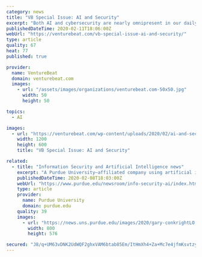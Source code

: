 ```yaml
---
category: news
title: "VB Special Issue: AI and Security"
excerpt: "Both AI and cybersecurity are nearly omnipresent in our daily lives, and the intersection of the two is of increasing importance as our world becomes more connected, more “intelligent,” and more reliant on online or automated systems. AI technology can impact existing problems in cybersecurity, national security, physical safety ..."
publishedDateTime: 2020-02-11T18:06:00Z
webUrl: "https://venturebeat.com/vb-special-issue-ai-and-security/"
type: article
quality: 67
heat: 77
published: true

provider:
  name: VentureBeat
  domain: venturebeat.com
  images:
    - url: "/assets/images/organizations/venturebeat.com-50x50.jpg"
      width: 50
      height: 50

topics:
  - AI

images:
  - url: "https://venturebeat.com/wp-content/uploads/2020/02/ai-and-security-header-2x1-1.png?w=1200&#038;strip=all"
    width: 1200
    height: 600
    title: "VB Special Issue: AI and Security"

related:
  - title: "Information Security and Artificial Intelligence news"
    excerpt: "A Purdue University–affiliated company using artificial intelligence to improve health care delivery has received a $500,000 investment from Purdue Research Foundation’s Foundry Investment Fund to help it advance medical technology. Purdue announces plans to build new data science building Purdue University will build a new $40 million ..."
    publishedDateTime: 2020-02-08T18:03:00Z
    webUrl: "https://www.purdue.edu/newsroom/info-security-ai/index.html"
    type: article
    provider:
      name: Purdue University
      domain: purdue.edu
    quality: 39
    images:
      - url: "https://news.uns.purdue.edu/images/2020/gary-conkrightLO.jpg"
        width: 800
        height: 576

secured: "J8/q+UM63vDNK2UdWQF2ghxVAM6btab85Em/ItHmXh4+Za+Mc7e4jfmKsvtzyafBDUphjD9+iCoCOWjznw/n2WFwrkvzIIOMsxiuwRoH3WVBk5V8N59+IY8cXJePV0ogKoJoGzDu6DKXmpZdXzAYaXk3FYdXAEmAsytCpKgt1unsnjmu6+9pa/J1SQCYWRZ45BOzbQblm9x7dvFg8x/Srm4KaBDbPR+kXArZEKJl9gg+GS3molNWJ0TdVZL9KfZ4I/6qJVan0ybWPEoGWK5SYHhxdyK2m3j27T+1+ajviFZcZIPI82lrwK3Dpg/mLPn2qIFJiDEXuvb7qUqbDGmUosA7lA71yh46KomILk9dCnbFnkLEztaoOYc/UW5OHq0Lada9Hn0qHY9Dpa74b9OmU/lSxrOO1tPR4pq2rKusDVUXPX4vSTu0iPuz0lFU5jTfM9O4R4FYEQ3bs080SbtHo18HnvogIXxjorSADCSY/WI=;d9HidJAseq8KzocfOsZt/g=="
---
```


